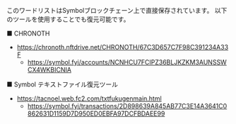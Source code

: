 このワードリストはSymbolブロックチェーン上で直接保存されています。
以下のツールを使用することでも復元可能です。

■ CHRONOTH
- https://chronoth.nftdrive.net/CHRONOTH/67C3D657C7F98C391234A33F
  - https://symbol.fyi/accounts/NCNHCU7FCIPZ36BLJKZKM3AUNSSWCX4WKBICNIA

■ Symbol テキストファイル復元ツール
- https://tacnoel.web.fc2.com/txtfukugenmain.html
  - https://symbol.fyi/transactions/2D898639A845AB77C3E14A3641C0862631D1159D7D950ED0EBFA97DCFBDAEE99
